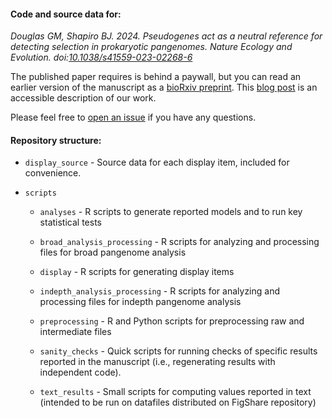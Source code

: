 #### Code and source data for:

_Douglas GM, Shapiro BJ. 2024. Pseudogenes act as a neutral reference for detecting selection in prokaryotic pangenomes. Nature Ecology and Evolution. doi:[10.1038/s41559-023-02268-6](https://doi.org/10.1038/s41559-023-02268-6)_

The published paper requires is behind a paywall, but you can read an earlier version of the manuscript as a [bioRxiv preprint](https://www.biorxiv.org/content/10.1101/2023.05.17.541134v2). This [blog post](https://communities.springernature.com/posts/using-degenerating-genes-to-understand-the-evolution-of-rare-intact-genes-across-bacteria) is an accessible description of our work.

Please feel free to [open an issue](https://github.com/gavinmdouglas/pangenome_pseudogene_null/issues) if you have any questions.


#### Repository structure:

* `display_source` - Source data for each display item, included for convenience.

* `scripts`

	* `analyses` - R scripts to generate reported models and to run key statistical tests

	* `broad_analysis_processing` - R scripts for analyzing and processing files for broad pangenome analysis

	* `display` - R scripts for generating display items

	* `indepth_analysis_processing` - R scripts for analyzing and processing files for indepth pangenome analysis

	* `preprocessing` - R and Python scripts for preprocessing raw and intermediate files

	* `sanity_checks` - Quick scripts for running checks of specific results reported in the manuscript (i.e., regenerating results with independent code).

	* `text_results` - Small scripts for computing values reported in text (intended to be run on datafiles distributed on FigShare repository)

